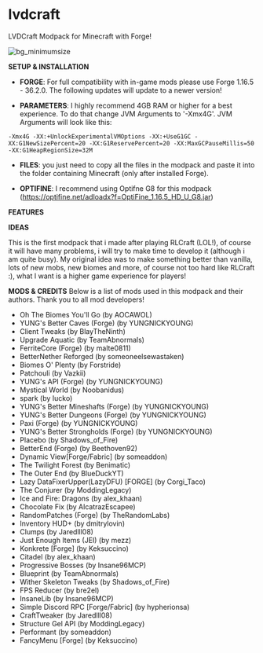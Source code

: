 # lvdcraft
LVDCraft Modpack for Minecraft with Forge!

![bg_minimumsize](https://user-images.githubusercontent.com/72507371/147808290-301428f0-6a85-43b1-a197-1b655347ec30.png)


**SETUP & INSTALLATION**

- **FORGE**: For full compatibility with in-game mods please use Forge 1.16.5 - 36.2.0. The following updates will update to a newer version!

- **PARAMETERS**: I highly recommend 4GB RAM or higher for a best experience. To do that change JVM Arguments to '-Xmx4G'. JVM Arguments will look like this:

```
-Xmx4G -XX:+UnlockExperimentalVMOptions -XX:+UseG1GC -XX:G1NewSizePercent=20 -XX:G1ReservePercent=20 -XX:MaxGCPauseMillis=50 -XX:G1HeapRegionSize=32M
```
- **FILES**: you just need to copy all the files in the modpack and paste it into the folder containing Minecraft (only after installed Forge).

- **OPTIFINE**: I recommend using Optifne G8 for this modpack (https://optifine.net/adloadx?f=OptiFine_1.16.5_HD_U_G8.jar)


**FEATURES**

 

 

**IDEAS**

This is the first modpack that i made after playing RLCraft (LOL!), of course it will have many problems, i will try to make time to develop it (although i am quite busy).
My original idea was to make something better than vanilla, lots of new mobs, new biomes and more, of course not too hard like RLCraft :), what I want is a higher game experience for players!

**MODS & CREDITS**
Below is a list of mods used in this modpack and their authors. Thank you to all mod developers!

- Oh The Biomes You'll Go (by AOCAWOL)
- YUNG's Better Caves (Forge) (by YUNGNICKYOUNG)
- Client Tweaks (by BlayTheNinth)
- Upgrade Aquatic (by TeamAbnormals)
- FerriteCore (Forge) (by malte0811)
- BetterNether Reforged (by someoneelsewastaken)
- Biomes O' Plenty (by Forstride)
- Patchouli (by Vazkii)
- YUNG's API (Forge) (by YUNGNICKYOUNG)
- Mystical World (by Noobanidus)
- spark (by Iucko)
- YUNG's Better Mineshafts (Forge) (by YUNGNICKYOUNG)
- YUNG's Better Dungeons (Forge) (by YUNGNICKYOUNG)
- Paxi (Forge) (by YUNGNICKYOUNG)
- YUNG's Better Strongholds (Forge) (by YUNGNICKYOUNG)
- Placebo (by Shadows_of_Fire)
- BetterEnd (Forge) (by Beethoven92)
- Dynamic View[Forge/Fabric] (by someaddon)
- The Twilight Forest (by Benimatic)
- The Outer End (by BlueDuckYT)
- Lazy DataFixerUpper(LazyDFU) [FORGE] (by Corgi_Taco)
- The Conjurer (by ModdingLegacy)
- Ice and Fire: Dragons (by alex_khaan)
- Chocolate Fix (by AlcatrazEscapee)
- RandomPatches (Forge) (by TheRandomLabs)
- Inventory HUD+ (by dmitrylovin)
- Clumps (by Jaredlll08)
- Just Enough Items (JEI) (by mezz)
- Konkrete [Forge] (by Keksuccino)
- Citadel (by alex_khaan)
- Progressive Bosses (by Insane96MCP)
- Blueprint (by TeamAbnormals)
- Wither Skeleton Tweaks (by Shadows_of_Fire)
- FPS Reducer (by bre2el)
- InsaneLib (by Insane96MCP)
- Simple Discord RPC [Forge/Fabric] (by hypherionsa)
- CraftTweaker (by Jaredlll08)
- Structure Gel API (by ModdingLegacy)
- Performant (by someaddon)
- FancyMenu [Forge] (by Keksuccino)
